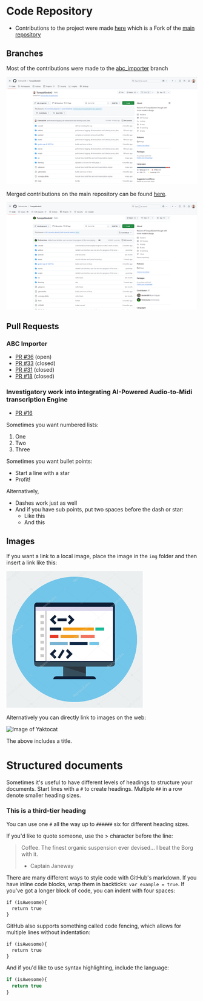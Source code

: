 # Code Repository

- Contributions to the project were made [here](https://github.com/CormacC30/TunepalGodot2)
which is a Fork of the [main repository](https://github.com/TechnoLukas/TunepalGodot2)

## Branches
Most of the contributions were made to the [abc_importer](https://github.com/CormacC30/TunepalGodot2/tree/abc_importer) branch

![image of abc_importer_branch on repo fork](img/github-repo-fork-importer-branch.png)

Merged contributions on the main repository can be found [here](https://github.com/TechnoLukas/TunepalGodot2/tree/abc_importer).

![image of main repo dev branch](img/github-repo-lukas-importer-branch.png)

## Pull Requests 
### ABC Importer
- [PR #36](https://github.com/TechnoLukas/TunepalGodot2/pull/36) (open)
- [PR #33](https://github.com/TechnoLukas/TunepalGodot2/pull/33) (closed)
- [PR #31](https://github.com/TechnoLukas/TunepalGodot2/pull/31) (closed)
- [PR #18](https://github.com/TechnoLukas/TunepalGodot2/pull/18) (closed)

### Investigatory work into integrating AI-Powered Audio-to-Midi transcription Engine 
- [PR #16](https://github.com/TechnoLukas/TunepalGodot2/pull/16)

Sometimes you want numbered lists:

1. One
2. Two
3. Three

Sometimes you want bullet points:

* Start a line with a star
* Profit!

Alternatively,

- Dashes work just as well
- And if you have sub points, put two spaces before the dash or star:
  - Like this
  - And this

## Images

If you want a link to a local image, place the image in the `img` folder and then insert a link like this:

![](img/02.png)

Alternatively you can directly link to images on the web:

![Image of Yaktocat](https://octodex.github.com/images/yaktocat.png)

The above includes a title.

# Structured documents

Sometimes it's useful to have different levels of headings to structure your documents. Start lines with a `#` to create headings. Multiple `##` in a row denote smaller heading sizes.

### This is a third-tier heading

You can use one `#` all the way up to `######` six for different heading sizes.

If you'd like to quote someone, use the > character before the line:

> Coffee. The finest organic suspension ever devised... I beat the Borg with it.
> - Captain Janeway

There are many different ways to style code with GitHub's markdown. If you have inline code blocks, wrap them in backticks: `var example = true`.  If you've got a longer block of code, you can indent with four spaces:

    if (isAwesome){
      return true
    }

GitHub also supports something called code fencing, which allows for multiple lines without indentation:

~~~
if (isAwesome){
  return true
}
~~~

And if you'd like to use syntax highlighting, include the language:

~~~javascript
if (isAwesome){
  return true
}
~~~

